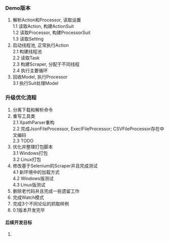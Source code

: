 ### Demo版本

1. 解析Action和Processor, 读取设置  
   1.1 读取Action, 构建ActionSuit  
   1.2 读取Processor, 构建ProcessorSuit  
   1.3 读取Setting
2. 启动线程池, 正常执行Action  
   2.1 构建线程池  
   2.2 读取Task  
   2.3 构建Scraper, 分配于不同线程  
   2.4 执行主要循环
3. 回收Model, 执行Processor  
   3.1 执行Suit处理Model

### 升级优化流程

1. 分离下载和解析命令
2. 重写工具类  
   2.1 XpathParser重构  
   2.2 完成JsonFileProcessor, ExeclFileProcessor; CSVFileProcessor存在中文编码  
   2.3 TODO
3. 优化并整理打包脚本    
   3.1 Windows打包  
   3.2 Linux打包
4. 修改基于Selenium的Scraper并且完成测试  
   4.1 新环境中的加载方式    
   4.2 Windows版测试    
   4.3 Linux版测试
5. 删除老代码并且完成一些遗留工作
6. 完成Watch模式
7. 完成3个不同论坛的抓取样例
8. 0.1版本开发完毕

#### 后续开发目标

1. 